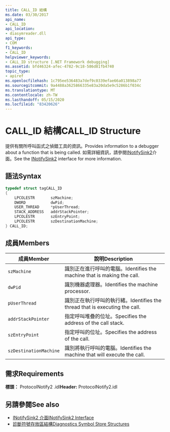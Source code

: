 ```yaml
---
title: CALL_ID 結構
ms.date: 03/30/2017
api_name:
- CALL_ID
api_location:
- diasymreader.dll
api_type:
- COM
f1_keywords:
- CALL_ID
helpviewer_keywords:
- CALL_ID structure [.NET Framework debugging]
ms.assetid: bfd46324-afec-4782-9c18-586d81fb4740
topic_type:
- apiref
ms.openlocfilehash: 1c795ee536483a7def9c0339efae66a013898a77
ms.sourcegitcommit: 9a4488a3625866335e83a20da5e9c5286b1f034c
ms.translationtype: MT
ms.contentlocale: zh-TW
ms.lasthandoff: 05/15/2020
ms.locfileid: "83420626"
---
```

# <a name="call_id-structure"></a><span data-ttu-id="d59a8-102">CALL_ID 結構</span><span class="sxs-lookup"><span data-stu-id="d59a8-102">CALL_ID Structure</span></span>
<span data-ttu-id="d59a8-103">提供有關所呼叫函式之偵錯工具的資訊。</span><span class="sxs-lookup"><span data-stu-id="d59a8-103">Provides information to a debugger about a function that is being called.</span></span> <span data-ttu-id="d59a8-104">如需詳細資訊，請參閱[INotifySink2](inotifysink2-interface.md)介面。</span><span class="sxs-lookup"><span data-stu-id="d59a8-104">See the [INotifySink2](inotifysink2-interface.md) interface for more information.</span></span>  
  
## <a name="syntax"></a><span data-ttu-id="d59a8-105">語法</span><span class="sxs-lookup"><span data-stu-id="d59a8-105">Syntax</span></span>  
  
```cpp  
typedef struct tagCALL_ID  
{  
    LPCOLESTR       szMachine;  
    DWORD           dwPid;  
    USER_THREAD     *pUserThread;  
    STACK_ADDRESS   addrStackPointer;  
    LPCOLESTR       szEntryPoint;  
    LPCOLESTR       szDestinationMachine;  
} CALL_ID;  
```  
  
## <a name="members"></a><span data-ttu-id="d59a8-106">成員</span><span class="sxs-lookup"><span data-stu-id="d59a8-106">Members</span></span>  
  
|<span data-ttu-id="d59a8-107">成員</span><span class="sxs-lookup"><span data-stu-id="d59a8-107">Member</span></span>|<span data-ttu-id="d59a8-108">說明</span><span class="sxs-lookup"><span data-stu-id="d59a8-108">Description</span></span>|  
|------------|-----------------|  
|`szMachine`|<span data-ttu-id="d59a8-109">識別正在進行呼叫的電腦。</span><span class="sxs-lookup"><span data-stu-id="d59a8-109">Identifies the machine that is making the call.</span></span>|  
|`dwPid`|<span data-ttu-id="d59a8-110">識別機器處理器。</span><span class="sxs-lookup"><span data-stu-id="d59a8-110">Identifies the machine processor.</span></span>|  
|`pUserThread`|<span data-ttu-id="d59a8-111">識別正在執行呼叫的執行緒。</span><span class="sxs-lookup"><span data-stu-id="d59a8-111">Identifies the thread that is executing the call.</span></span>|  
|`addrStackPointer`|<span data-ttu-id="d59a8-112">指定呼叫堆疊的位址。</span><span class="sxs-lookup"><span data-stu-id="d59a8-112">Specifies the address of the call stack.</span></span>|  
|`szEntryPoint`|<span data-ttu-id="d59a8-113">指定呼叫的位址。</span><span class="sxs-lookup"><span data-stu-id="d59a8-113">Specifies the address of the call.</span></span>|  
|`szDestinationMachine`|<span data-ttu-id="d59a8-114">識別將執行呼叫的電腦。</span><span class="sxs-lookup"><span data-stu-id="d59a8-114">Identifies the machine that will execute the call.</span></span>|  
  
## <a name="requirements"></a><span data-ttu-id="d59a8-115">需求</span><span class="sxs-lookup"><span data-stu-id="d59a8-115">Requirements</span></span>  
 <span data-ttu-id="d59a8-116">**標頭：** ProtocolNotify2 .idl</span><span class="sxs-lookup"><span data-stu-id="d59a8-116">**Header:** ProtocolNotify2.idl</span></span>  
  
## <a name="see-also"></a><span data-ttu-id="d59a8-117">另請參閱</span><span class="sxs-lookup"><span data-stu-id="d59a8-117">See also</span></span>

- [<span data-ttu-id="d59a8-118">INotifySink2 介面</span><span class="sxs-lookup"><span data-stu-id="d59a8-118">INotifySink2 Interface</span></span>](inotifysink2-interface.md)
- [<span data-ttu-id="d59a8-119">診斷符號存放區結構</span><span class="sxs-lookup"><span data-stu-id="d59a8-119">Diagnostics Symbol Store Structures</span></span>](diagnostics-symbol-store-structures.md)
